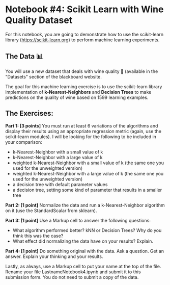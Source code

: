 # Notebook #4: Scikit Learn with Wine Quality Dataset

For this notebook, you are going to demonstrate how to use the scikit-learn library (https://scikit-learn.org) to perform machine learning experiments. 
## The Data :bar_chart: 
You will use a new dataset that deals with wine quality :wine_glass: (available in the "Datasets" section of the blackboard website. 

The goal for this machine learning exercise is to use the scikit-learn library implementation of **k-Nearest-Neighbors** and **Decision Trees** to make predictions on the quality of wine based on 1599 learning examples. 

## The Exercises:
**Part 1: [3 points]** You must run at least 6 variations of the algorithms and display their results using an appropriate regression metric (again, use the scikit-learn modules). I will be looking for the following to be included in your comparison:
* k-Nearest-Neighbor with a small value of k
* k-Nearest-Neighbor with a large value of k
* weighted k-Nearest-Neighbor with a small value of k (the same one you used for the unweighted version)
* weighted k-Nearest-Neighbor with a large value of k (the same one you used for the unweighted version)
* a decision tree with default parameter values
* a decision tree, setting some kind of parameter that results in a smaller tree 

**Part 2: [1 point]** Normalize the data and run a k-Nearest-Neighbor algorithm on it (use the StandardScalar from sklearn).

**Part 3: [1 point]** Use a Markup cell to answer the following questions:
* What algorithm performed better? kNN or Decision Trees? Why do you think this was the case?
* What effect did normalizing the data have on your results? Explain. 

**Part 4: [1 point]** Do something original with the data. Ask a question. Get an answer. Explain your thinking and your results.

Lastly, as always, use a Markup cell to put your name at the top of the file. Rename your file LastnameNotebook4.ipynb and submit it to this submission form. You do not need to submit a copy of the data.
